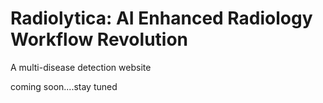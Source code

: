# Radiolytica: AI Enhanced Radiology Workflow Revolution
A multi-disease detection website

coming soon....stay tuned
